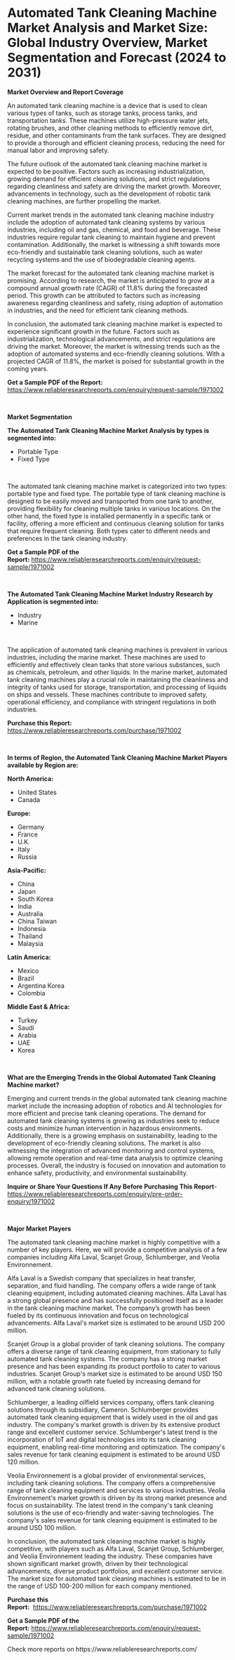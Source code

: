 <p><h1>Automated Tank Cleaning Machine Market Analysis and Market Size: Global Industry Overview, Market Segmentation and Forecast (2024 to 2031)</h1></p><p><strong>Market Overview and Report Coverage</strong></p>
<p><p>An automated tank cleaning machine is a device that is used to clean various types of tanks, such as storage tanks, process tanks, and transportation tanks. These machines utilize high-pressure water jets, rotating brushes, and other cleaning methods to efficiently remove dirt, residue, and other contaminants from the tank surfaces. They are designed to provide a thorough and efficient cleaning process, reducing the need for manual labor and improving safety.</p><p>The future outlook of the automated tank cleaning machine market is expected to be positive. Factors such as increasing industrialization, growing demand for efficient cleaning solutions, and strict regulations regarding cleanliness and safety are driving the market growth. Moreover, advancements in technology, such as the development of robotic tank cleaning machines, are further propelling the market.</p><p>Current market trends in the automated tank cleaning machine industry include the adoption of automated tank cleaning systems by various industries, including oil and gas, chemical, and food and beverage. These industries require regular tank cleaning to maintain hygiene and prevent contamination. Additionally, the market is witnessing a shift towards more eco-friendly and sustainable tank cleaning solutions, such as water recycling systems and the use of biodegradable cleaning agents.</p><p>The market forecast for the automated tank cleaning machine market is promising. According to research, the market is anticipated to grow at a compound annual growth rate (CAGR) of 11.8% during the forecasted period. This growth can be attributed to factors such as increasing awareness regarding cleanliness and safety, rising adoption of automation in industries, and the need for efficient tank cleaning methods.</p><p>In conclusion, the automated tank cleaning machine market is expected to experience significant growth in the future. Factors such as industrialization, technological advancements, and strict regulations are driving the market. Moreover, the market is witnessing trends such as the adoption of automated systems and eco-friendly cleaning solutions. With a projected CAGR of 11.8%, the market is poised for substantial growth in the coming years.</p></p>
<p><strong>Get a Sample PDF of the Report:</strong> <a href="https://www.reliableresearchreports.com/enquiry/request-sample/1971002">https://www.reliableresearchreports.com/enquiry/request-sample/1971002</a></p>
<p>&nbsp;</p>
<p><strong>Market Segmentation</strong></p>
<p><strong>The Automated Tank Cleaning Machine Market Analysis by types is segmented into:</strong></p>
<p><ul><li>Portable Type</li><li>Fixed Type</li></ul></p>
<p>&nbsp;</p>
<p><p>The automated tank cleaning machine market is categorized into two types: portable type and fixed type. The portable type of tank cleaning machine is designed to be easily moved and transported from one tank to another, providing flexibility for cleaning multiple tanks in various locations. On the other hand, the fixed type is installed permanently in a specific tank or facility, offering a more efficient and continuous cleaning solution for tanks that require frequent cleaning. Both types cater to different needs and preferences in the tank cleaning industry.</p></p>
<p><strong>Get a Sample PDF of the Report:</strong>&nbsp;<a href="https://www.reliableresearchreports.com/enquiry/request-sample/1971002">https://www.reliableresearchreports.com/enquiry/request-sample/1971002</a></p>
<p>&nbsp;</p>
<p><strong>The Automated Tank Cleaning Machine Market Industry Research by Application is segmented into:</strong></p>
<p><ul><li>Industry</li><li>Marine</li></ul></p>
<p>&nbsp;</p>
<p><p>The application of automated tank cleaning machines is prevalent in various industries, including the marine market. These machines are used to efficiently and effectively clean tanks that store various substances, such as chemicals, petroleum, and other liquids. In the marine market, automated tank cleaning machines play a crucial role in maintaining the cleanliness and integrity of tanks used for storage, transportation, and processing of liquids on ships and vessels. These machines contribute to improved safety, operational efficiency, and compliance with stringent regulations in both industries.</p></p>
<p><strong>Purchase this Report:</strong>&nbsp; <a href="https://www.reliableresearchreports.com/purchase/1971002">https://www.reliableresearchreports.com/purchase/1971002</a></p>
<p>&nbsp;</p>
<p><strong>In terms of Region, the Automated Tank Cleaning Machine Market Players available by Region are:</strong></p>
<p>
    <p> <strong> North America: </strong>
        <ul>
            <li>United States</li>
            <li>Canada</li>
        </ul>
        </p> 
    <p> <strong> Europe: </strong>
        <ul>
            <li>Germany</li>
            <li>France</li>
            <li>U.K.</li>
            <li>Italy</li>
            <li>Russia</li>
        </ul>
        </p> 
    <p> <strong> Asia-Pacific: </strong>
        <ul>
            <li>China</li>
            <li>Japan</li>
            <li>South Korea</li>
            <li>India</li>
            <li>Australia</li>
            <li>China Taiwan</li>
            <li>Indonesia</li>
            <li>Thailand</li>
            <li>Malaysia</li>
        </ul>
        </p> 
    <p> <strong> Latin America: </strong>
        <ul>
            <li>Mexico</li>
            <li>Brazil</li>
            <li>Argentina Korea</li>
            <li>Colombia</li>
        </ul>
        </p> 
    <p> <strong> Middle East & Africa: </strong>
        <ul>
            <li>Turkey</li>
            <li>Saudi</li>
            <li>Arabia</li>
            <li>UAE</li>
            <li>Korea</li>
        </ul>
    </p>
    </p>
<p>&nbsp;</p>
<p><strong>What are the Emerging Trends in the Global Automated Tank Cleaning Machine market?</strong></p>
<p><p>Emerging and current trends in the global automated tank cleaning machine market include the increasing adoption of robotics and AI technologies for more efficient and precise tank cleaning operations. The demand for automated tank cleaning systems is growing as industries seek to reduce costs and minimize human intervention in hazardous environments. Additionally, there is a growing emphasis on sustainability, leading to the development of eco-friendly cleaning solutions. The market is also witnessing the integration of advanced monitoring and control systems, allowing remote operation and real-time data analysis to optimize cleaning processes. Overall, the industry is focused on innovation and automation to enhance safety, productivity, and environmental sustainability.</p></p>
<p><strong>Inquire or Share Your Questions If Any Before Purchasing This Report</strong>- <a href="https://www.reliableresearchreports.com/enquiry/pre-order-enquiry/1971002">https://www.reliableresearchreports.com/enquiry/pre-order-enquiry/1971002</a></p>
<p>&nbsp;</p>
<p><strong>Major Market Players</strong></p>
<p><p>The automated tank cleaning machine market is highly competitive with a number of key players. Here, we will provide a competitive analysis of a few companies including Alfa Laval, Scanjet Group, Schlumberger, and Veolia Environnement.</p><p>Alfa Laval is a Swedish company that specializes in heat transfer, separation, and fluid handling. The company offers a wide range of tank cleaning equipment, including automated cleaning machines. Alfa Laval has a strong global presence and has successfully positioned itself as a leader in the tank cleaning machine market. The company’s growth has been fueled by its continuous innovation and focus on technological advancements. Alfa Laval's market size is estimated to be around USD 200 million.</p><p>Scanjet Group is a global provider of tank cleaning solutions. The company offers a diverse range of tank cleaning equipment, from stationary to fully automated tank cleaning systems. The company has a strong market presence and has been expanding its product portfolio to cater to various industries. Scanjet Group's market size is estimated to be around USD 150 million, with a notable growth rate fueled by increasing demand for advanced tank cleaning solutions.</p><p>Schlumberger, a leading oilfield services company, offers tank cleaning solutions through its subsidiary, Cameron. Schlumberger provides automated tank cleaning equipment that is widely used in the oil and gas industry. The company's market growth is driven by its extensive product range and excellent customer service. Schlumberger's latest trend is the incorporation of IoT and digital technologies into its tank cleaning equipment, enabling real-time monitoring and optimization. The company's sales revenue for tank cleaning equipment is estimated to be around USD 120 million.</p><p>Veolia Environnement is a global provider of environmental services, including tank cleaning solutions. The company offers a comprehensive range of tank cleaning equipment and services to various industries. Veolia Environnement's market growth is driven by its strong market presence and focus on sustainability. The latest trend in the company's tank cleaning solutions is the use of eco-friendly and water-saving technologies. The company's sales revenue for tank cleaning equipment is estimated to be around USD 100 million.</p><p>In conclusion, the automated tank cleaning machine market is highly competitive, with players such as Alfa Laval, Scanjet Group, Schlumberger, and Veolia Environnement leading the industry. These companies have shown significant market growth, driven by their technological advancements, diverse product portfolios, and excellent customer service. The market size for automated tank cleaning machines is estimated to be in the range of USD 100-200 million for each company mentioned.</p></p>
<p><strong>Purchase this Report:</strong>&nbsp;&nbsp;<a href="https://www.reliableresearchreports.com/purchase/1971002">https://www.reliableresearchreports.com/purchase/1971002</a></p>
<p></p>
<p><strong>Get a Sample PDF of the Report:</strong>&nbsp;<a href="https://www.reliableresearchreports.com/enquiry/request-sample/1971002">https://www.reliableresearchreports.com/enquiry/request-sample/1971002</a></p>
<p>Check more reports on https://www.reliableresearchreports.com/</p>